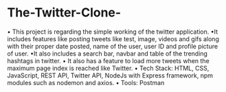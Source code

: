# The-Twitter-Clone-

• This project is regarding the simple working of the twitter application.
•It includes features like posting tweets like test, image, videos and gifs along with their proper date posted, name of the user, user ID and profile picture
of user.
•It also includes a search bar, navbar and table of the trending hashtags in twitter.
• It also has a feature to load more tweets when the maximum page index is reached like Twitter.
• Tech Stack: HTML, CSS, JavaScript, REST API, Twitter API, NodeJs with Express framework, npm modules such as nodemon and axios.
• Tools: Postman
